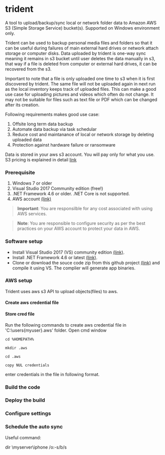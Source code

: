 # trident
A tool to upload/backup/sync local or network folder data to Amazon AWS S3 (Simple Storage Service) bucket(s). Supported on Windows environment only.

Trident can be used to backup personal media files and folders so that it can be useful during failures of main external hard drives or network attach storage or computer disks. Data uploaded by trident is one-way sync meaning it remains in s3 bucket until user deletes the data manually in s3, that way if a file is deleted from computer or external hard drives, it can be recovered from the s3.

Important to note that a file is only uploaded one time to s3 when it is first discovered by trident. The same file will not be uploaded again in next run as the local inventory keeps track of uploaded files. This can make a good use case for uploading pictures and videos which often do not change. It may not be suitable for files such as text file or PDF which can be changed after its creation.

Following requirements makes good use case:
1. Offsite long term data backup
2. Automate data backup via task schedular
3. Reduce cost and maintanance of local or network storage by deleting uploaded data
4. Protection against hardware failure or ransomware 

Data is stored in your aws s3 account.  You will pay only for what you use.  S3 pricing is explained in detail [link](https://aws.amazon.com/s3/pricing)

### Prerequisite
1. Windows 7 or older 
2. Visual Studio 2017 Community edition (free!)
3. .NET Framework 4.6 or older.  .NET Core is not supported.
4. AWS account [(link)](https://aws.amazon.com/)

> **Important**: You are responsilble for any cost associated with using AWS services. 

> **Note**: You are responsible to configure security as per the best practices on your AWS account to protect your data in AWS.
### Software setup
- Install Visual Studio 2017 (VS) community edition [(link)](https://visualstudio.microsoft.com/vs/community/).
- Install .NET Framework 4.6 or latest [(link)](https://dotnet.microsoft.com/download/dotnet-framework). 
- Clone or download the souce code zip from this github project [(link)](https://github.com/jabbar-gabbar/trident/archive/master.zip) and compile it using VS. The complier will generate app binaries.

### AWS setup
Trident uses aws s3 API to upload objects(files) to aws. 
#### Create aws credential file
#### Store cred file
Run the following commands to create aws credential file in 'C:\users\{myuser}\.aws' folder.
Open cmd window

    cd %HOMEPATH%

    mkdir .aws

    cd .aws

    copy NUL credentials

enter credentials in the file in following format. 

### Build the code
### Deploy the build
### Configure settings
### Schedule the auto sync
Useful command:

dir \\myserver\iphone /o:-s/b/s